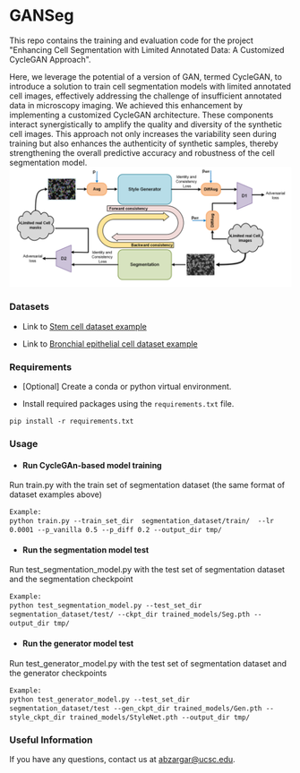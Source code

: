 # GANSeg 

This repo contains the training and evaluation code for the project "Enhancing Cell Segmentation with Limited Annotated Data: A Customized CycleGAN Approach". 

Here, we leverage the potential of a version of GAN, termed CycleGAN, to introduce a solution to train cell segmentation models with limited annotated cell images, effectively addressing the challenge of insufficient annotated data in microscopy imaging. We achieved this enhancement by implementing a customized CycleGAN architecture. These components interact synergistically to amplify the quality and diversity of the synthetic cell images. This approach not only increases the variability seen during training but also enhances the authenticity of synthetic samples, thereby strengthening the overall predictive accuracy and robustness of the cell segmentation model.![Screenshot](Figure1.png)

### Datasets

* Link to [Stem cell dataset example](https://drive.google.com/drive/folders/1M5UDPfjSrdWdCieGubpDiM31pHMclhaD?usp=sharing)

* Link to [Bronchial epithelial cell dataset example](https://drive.google.com/drive/folders/1NPK6VoyoUs77Uvx1fH091RwYrH8VgF4p?usp=sharing)

### Requirements

* [Optional] Create a conda or python virtual environment.

* Install required packages using the `requirements.txt` file.
```
pip install -r requirements.txt
```

### Usage
* #### Run CycleGAn-based model training
Run train.py with the train set of segmentation dataset (the same format of dataset examples above)
```
Example:
python train.py --train_set_dir  segmentation_dataset/train/  --lr 0.0001 --p_vanilla 0.5 --p_diff 0.2 --output_dir tmp/
```

* #### Run the segmentation model test
Run test_segmentation_model.py with the test set of segmentation dataset and the segmentation checkpoint
```
Example:
python test_segmentation_model.py --test_set_dir segmentation_dataset/test/ --ckpt_dir trained_models/Seg.pth --output_dir tmp/
```
* #### Run the generator model test
Run test_generator_model.py with the test set of segmentation dataset and the generator checkpoints
```
Example:
python test_generator_model.py --test_set_dir segmentation_dataset/test --gen_ckpt_dir trained_models/Gen.pth --style_ckpt_dir trained_models/StyleNet.pth --output_dir tmp/
```

### Useful Information
If you have any questions, contact us at abzargar@ucsc.edu.

